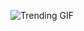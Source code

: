 
<!-- GIF_SECTION -->
![Trending GIF](https://media1.giphy.com/media/v1.Y2lkPThiYjIxNzcyMW9rem8yZHljYno5YThtbDkyN244dmtzNTB6bTdxMmVidjN3anE3ayZlcD12MV9naWZzX3NlYXJjaCZjdD1n/lOfSzpPeMb9gF2OJ5O/giphy.gif)
<!-- END_GIF_SECTION -->
